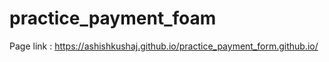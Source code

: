 # practice_payment_foam


Page link : https://ashishkushaj.github.io/practice_payment_form.github.io/
